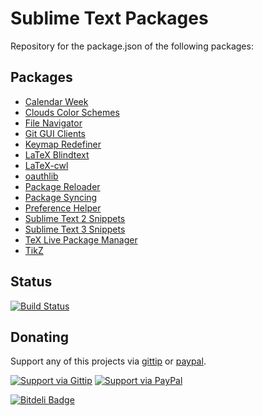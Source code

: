 # Sublime Text Packages

Repository for the package.json of the following packages:

## Packages

- [Calendar Week](https://github.com/Chris---/SublimeText-Calendar-Week)
- [Clouds Color Schemes](https://github.com/Chris---/SublimeText-Clouds-Color-Schemes)
- [File Navigator](https://github.com/Chris---/SublimeText-File-Navigator)
- [Git GUI Clients](https://github.com/Chris---/SublimeText-Git-GUI-Clients)
- [Keymap Redefiner](https://github.com/Chris---/SublimeText-Keymap-Redefiner)
- [LaTeX Blindtext](https://github.com/Chris---/SublimeText-LaTeX-Blindtext)
- [LaTeX-cwl](https://github.com/Chris---/LaTeX-cwl)
- [oauthlib](https://github.com/Chris---/SublimeText-OAuthlib)
- [Package Reloader](https://github.com/Chris---/SublimeText-Package-Reloader)
- [Package Syncing](https://github.com/Chris---/SublimeText-Package-Syncing)
- [Preference Helper](https://github.com/Chris---/SublimeText-Preference-Helper)
- [Sublime Text 2 Snippets](https://github.com/Chris---/SublimeText-Sublime-Text-2-Snippets)
- [Sublime Text 3 Snippets](https://github.com/Chris---/SublimeText-Sublime-Text-3-Snippets)
- [TeX Live Package Manager](https://github.com/Chris---/SublimeText-TeX-Live-Package-Manager)
- [TikZ](https://github.com/Chris---/SublimeText-TikZ)

## Status

[![Build Status](https://travis-ci.org/Chris---/SublimeText-Packages.png?branch=master)](https://travis-ci.org/Chris---/SublimeText-Packages)

## Donating

Support any of this projects via [gittip][] or [paypal][].

[![Support via Gittip](https://rawgithub.com/chris---/Donation-Badges/master/gittip.jpeg)][gittip] [![Support via PayPal](https://rawgithub.com/chris---/Donation-Badges/master/paypal.jpeg)][paypal]

[![Bitdeli Badge](https://d2weczhvl823v0.cloudfront.net/Chris---/sublimetext-packages/trend.png)](https://bitdeli.com/free "Bitdeli Badge")

[gittip]: https://www.gittip.com/Chris---
[paypal]: https://www.paypal.com/cgi-bin/webscr?cmd=_s-xclick&hosted_button_id=ZWZCJPFSZNXEW